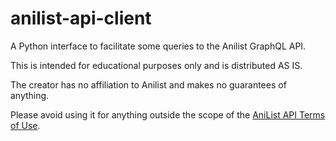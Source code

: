 # anilist-api-client

A Python interface to facilitate some queries to the Anilist GraphQL API.

This is intended for educational purposes only and is distributed AS IS.

The creator has no affiliation to Anilist and makes no guarantees of anything.

Please avoid using it for anything outside the scope of the [AniList API Terms of Use](https://anilist.gitbook.io/anilist-apiv2-docs/overview/overview).

